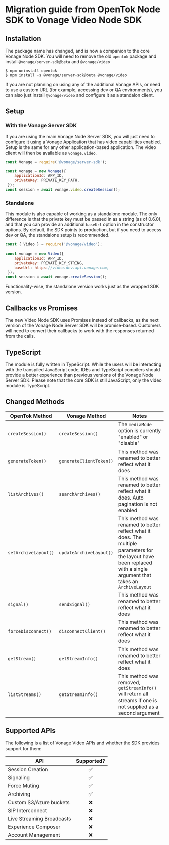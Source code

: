 # Migration guide from OpenTok Node SDK to Vonage Video Node SDK

## Installation

The package name has changed, and is now a companion to the core Vonage Node SDK. You will need to remove the old `opentok` package and install `@vonage/server-sdk@beta` and `@vonage/video`

```console
$ npm uninstall opentok
$ npm install -s @vonage/server-sdk@beta @vonage/video
```

If you are not planning on using any of the additional Vonage APIs, or need to use a custom URL (for example, accessing dev or QA environments), you can also just install `@vonage/video` and configure it as a standalon client.

## Setup

### With the Vonage Server SDK
If you are using the main Vonage Node Server SDK, you will just need to configure it using a Vonage Application that has video capabilities enabled. Setup is the same for any other application-based application. The video client will then be available as `vonage.video`.

```js
const Vonage = require('@vonage/server-sdk');

const vonage = new Vonage({
    applicationId: APP_ID,
    privateKey: PRIVATE_KEY_PATH,
 });
const session = await vonage.video.createSession();
```

### Standalone
This module is also capable of working as a standalone module. The only difference is that the private key must be passed in as a string (as of 0.6.0), and that you can provide an additional `baseUrl` option in the constructor options. By default, the SDK points to production, but if you need to access dev or QA, the standalone setup is recommended.

```js
const { Video } = require('@vonage/video');

const vonage = new Video({
    applicationId: APP_ID,
    privateKey: PRIVATE_KEY_STRING,
    baseUrl: https://video.dev.api.vonage.com,
 });
const session = await vonage.createSession();
```

Functionality-wise, the standalone version works just as the wrapped SDK version.

## Callbacks vs Promises

The new Video Node SDK uses Promises instead of callbacks, as the next version of the Vonage Node Server SDK will be promise-based. Customers will need to convert their callbacks to work with the responses returned from the calls. 

## TypeScript

The module is fully written in TypeScript. While the users will be interacting with the transpiled JavaScript code, IDEs and TypeScript compilers should provide a better experience than previous versions of the Vonage Node Server SDK. Please note that the core SDK is still JavaScript, only the video module is TypeScript.

## Changed Methods

| OpenTok Method | Vonage Method | Notes |
|----------------|---------------|-------|
| `createSession()` | `createSession()` | The `mediaMode` option is currently "enabled" or "disable"  |
| `generateToken()` | `generateClientToken()` | This method was renamed to better reflect what it does  |
| `listArchives()` | `searchArchives()` | This method was renamed to better reflect what it does. Auto pagination is not enabled |
| `setArchiveLayout()` | `updateArchiveLayout()` | This method was renamed to better reflect what it does. The multiple parameters for the layout have been replaced with a single argument that takes an `ArchiveLayout` |
| `signal()` | `sendSignal()` | This method was renamed to better reflect what it does  |
| `forceDisconnect()` | `disconnectClient()` | This method was renamed to better reflect what it does  |
| `getStream()` | `getStreamInfo()` | This method was renamed to better reflect what it does  |
| `listStreams()` | `getStreamInfo()` | This method was removed, `getStreamInfo()` will return all streams if one is not supplied as a second argument |


## Supported APIs

The following is a list of Vonage Video APIs and whether the SDK provides support for them:

| API   |  Supported?
|----------|:-------------:|
| Session Creation | ✅ |
| Signaling | ✅ |
| Force Muting | ✅ |
| Archiving | ✅ |
| Custom S3/Azure buckets | ❌ |
| SIP Interconnect | ❌ |
| Live Streaming Broadcasts | ❌ |
| Experience Composer | ❌ |
| Account Management | ❌ |
